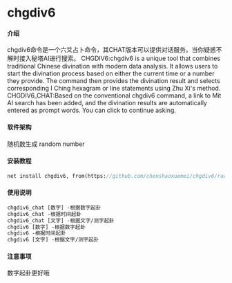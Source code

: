 # chgdiv6

#### 介绍
chgdiv6命令是一个六爻占卜命令，其CHAT版本可以提供对话服务。当你疑惑不解时接入秘塔AI进行搜索。
CHGDIV6:chgdiv6 is a unique tool that combines traditional Chinese divination with modern data analysis. It allows users to start the divination process based on either the current time or a number they provide. The command then provides the divination result and selects corresponding I Ching hexagram or line statements using Zhu Xi's method. 
CHGDIV6_CHAT:Based on the conventional chgdiv6 command, a link to Mit AI search has been added, and the divination results are automatically entered as prompt words. You can click to continue asking.

#### 软件架构
随机数生成
random number


#### 安装教程

```Stata
net install chgdiv6, from(https://github.com/chenshaoxuemei/chgdiv6/raw/main) replace
```

#### 使用说明

```Stata
chgdiv6_chat [数字] -根据数字起卦
chgdiv6_chat -根据时间起卦
chgdiv6_chat [文字] -根据文字/测字起卦
chgdiv6 [数字] -根据数字起卦
chgdiv6 -根据时间起卦
chgdiv6 [文字] -根据文字/测字起卦
```

#### 注意事项
数字起卦更好哦
